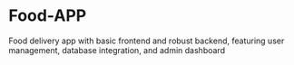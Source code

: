 # Food-APP
Food delivery app with basic frontend and robust backend, featuring user management, database integration, and admin dashboard
